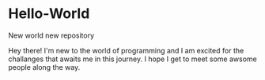 # Hello-World
New world new repository

Hey there! I'm new to the world of programming and I am excited for the challanges that awaits me in this journey. I hope I get to meet some awsome people along the way.
